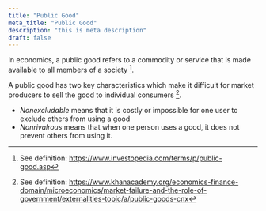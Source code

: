 ```yaml
---
title: "Public Good"
meta_title: "Public Good"
description: "this is meta description"
draft: false
---
```


In economics, a public good refers to a commodity or service that is made available to all members of a society [^1].

A public good has two key characteristics which make it difficult for market producers to sell the good to individual consumers [^2].

* *Nonexcludable* means that it is costly or impossible for one user to exclude others from using a good
* *Nonrivalrous* means that when one person uses a good, it does not prevent others from using it.

[^1]: See definition: https://www.investopedia.com/terms/p/public-good.asp
[^2]: See definition: https://www.khanacademy.org/economics-finance-domain/microeconomics/market-failure-and-the-role-of-government/externalities-topic/a/public-goods-cnx
